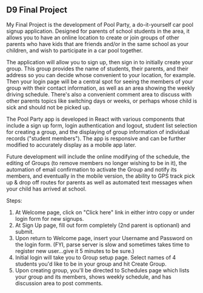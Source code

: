 ## D9 Final Project


My Final Project is the development of Pool Party, a do-it-yourself car pool signup application. Designed for parents of school students in the area, it allows you to have an online location to create or join groups of other parents who have kids that are friends and/or in the same school as your children, and wish to participate in a car pool together.

The application will allow you to sign up, then sign in to initially create your group. This group provides the name of students, their parents, and their address so you can decide whose convenient to your location, for example. Then your login page will be a central spot for seeing the members of your group with their contact information, as well as an area showing the weekly driving schedule. There's also a convenient comment area to discuss with other parents topics like switching days or weeks, or perhaps whose child is sick and should not be picked up.

The Pool Party app is developed in React with various components that include a sign up form, login authentication and logout, student list selection for creating a group, and the displaying of group information of individual records ("student members"). The app is responsive and can be further modified to accurately display as a mobile app later.

Future development will include the online modifying of the schedule, the editing of Groups (to remove members no longer wishing to be in it), the automation of email confirmation to activate the Group and notify its members, and eventually in the mobile version, the ability to GPS track pick up & drop off routes for parents as well as automated text messages when your child has arrived at school.

Steps:
1. At Welcome page, click on "Click here" link in either intro copy or under login form for new signups.
2. At Sign Up page, fill out form completely (2nd parent is optionanl) and submit.
3. Upon return to Welcome page, insert your Username and Password on the login form. (FYI, parse server is slow and sometimes takes time to register new user...give it 5 minutes to be sure.)
4. Initial login will take you to Group setup page. Select names of 4 students you'd like to be in your group and hit Create Group.
5. Upon creating group, you'll be directed to Schedules page which lists your group and its members, shows weekly schedule, and has discussion area to post comments.
